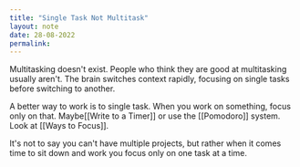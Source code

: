 ```yaml
---
title: "Single Task Not Multitask"
layout: note
date: 28-08-2022
permalink:
---
```


Multitasking doesn't exist. People who think they are good at multitasking usually aren't. The brain switches context rapidly, focusing on single tasks before switching to another.

A better way to work is to single task. When you work on something, focus only on that. Maybe[[Write to a Timer]] or use the [[Pomodoro]] system. Look at [[Ways to Focus]].

It's not to say you can't have multiple projects, but rather when it comes time to sit down and work you focus only on one task at a time.
